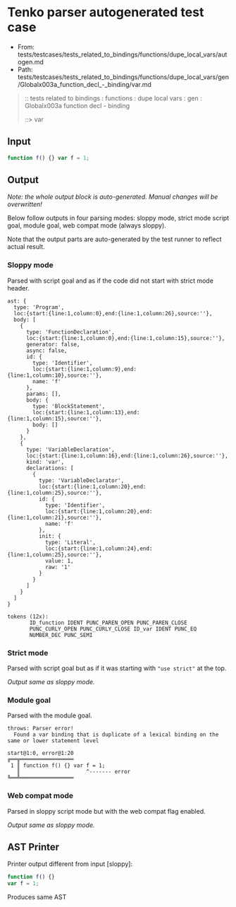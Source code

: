 # Tenko parser autogenerated test case

- From: tests/testcases/tests_related_to_bindings/functions/dupe_local_vars/autogen.md
- Path: tests/testcases/tests_related_to_bindings/functions/dupe_local_vars/gen/Globalx003a_function_decl_-_binding/var.md

> :: tests related to bindings : functions : dupe local vars : gen : Globalx003a function decl - binding
>
> ::> var

## Input


`````js
function f() {} var f = 1;
`````

## Output

_Note: the whole output block is auto-generated. Manual changes will be overwritten!_

Below follow outputs in four parsing modes: sloppy mode, strict mode script goal, module goal, web compat mode (always sloppy).

Note that the output parts are auto-generated by the test runner to reflect actual result.

### Sloppy mode

Parsed with script goal and as if the code did not start with strict mode header.

`````
ast: {
  type: 'Program',
  loc:{start:{line:1,column:0},end:{line:1,column:26},source:''},
  body: [
    {
      type: 'FunctionDeclaration',
      loc:{start:{line:1,column:0},end:{line:1,column:15},source:''},
      generator: false,
      async: false,
      id: {
        type: 'Identifier',
        loc:{start:{line:1,column:9},end:{line:1,column:10},source:''},
        name: 'f'
      },
      params: [],
      body: {
        type: 'BlockStatement',
        loc:{start:{line:1,column:13},end:{line:1,column:15},source:''},
        body: []
      }
    },
    {
      type: 'VariableDeclaration',
      loc:{start:{line:1,column:16},end:{line:1,column:26},source:''},
      kind: 'var',
      declarations: [
        {
          type: 'VariableDeclarator',
          loc:{start:{line:1,column:20},end:{line:1,column:25},source:''},
          id: {
            type: 'Identifier',
            loc:{start:{line:1,column:20},end:{line:1,column:21},source:''},
            name: 'f'
          },
          init: {
            type: 'Literal',
            loc:{start:{line:1,column:24},end:{line:1,column:25},source:''},
            value: 1,
            raw: '1'
          }
        }
      ]
    }
  ]
}

tokens (12x):
       ID_function IDENT PUNC_PAREN_OPEN PUNC_PAREN_CLOSE
       PUNC_CURLY_OPEN PUNC_CURLY_CLOSE ID_var IDENT PUNC_EQ
       NUMBER_DEC PUNC_SEMI
`````

### Strict mode

Parsed with script goal but as if it was starting with `"use strict"` at the top.

_Output same as sloppy mode._

### Module goal

Parsed with the module goal.

`````
throws: Parser error!
  Found a var binding that is duplicate of a lexical binding on the same or lower statement level

start@1:0, error@1:20
╔══╦═════════════════
 1 ║ function f() {} var f = 1;
   ║                     ^------- error
╚══╩═════════════════

`````


### Web compat mode

Parsed in sloppy script mode but with the web compat flag enabled.

_Output same as sloppy mode._

## AST Printer

Printer output different from input [sloppy]:

````js
function f() {}
var f = 1;
````

Produces same AST
